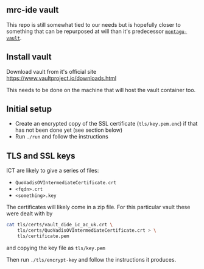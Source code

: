 ## mrc-ide vault

This repo is still somewhat tied to our needs but is hopefully closer to something that can be repurposed at will than it's predecessor [`montagu-vault`](https://github.com/vimc/montagu-vault).

## Install vault

Download vault from it's official site https://www.vaultproject.io/downloads.html

This needs to be done on the machine that will host the vault container too.

## Initial setup

* Create an encrypted copy of the SSL certificate (`tls/key.pem.enc`) if that has not been done yet (see section below)
* Run `./run` and follow the instructions

## TLS and SSL keys

ICT are likely to give a series of files:

* `QuoVadisOVIntermediateCertificate.crt`
* `<fqdn>.crt`
* `<something>.key`

The certificates will likely come in a zip file.  For this particular vault these were dealt with by

```bash
cat tls/certs/vault_dide_ic_ac_uk.crt \
    tls/certs/QuoVadisOVIntermediateCertificate.crt > \
    tls/certificate.pem
```

and copying the key file as `tls/key.pem`

Then run `./tls/encrypt-key` and follow the instructions it produces.

